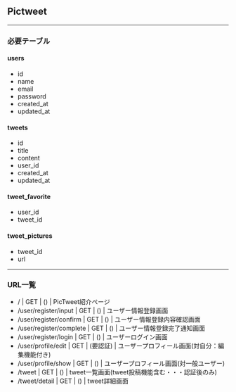 ## Pictweet
----------------------------------------------------------

### 必要テーブル
#### users
- id
- name
- email
- password
- created_at
- updated_at
#### tweets
- id
- title
- content
- user_id
- created_at
- updated_at
#### tweet_favorite
- user_id
- tweet_id
#### tweet_pictures
- tweet_id
- url

----------------------------------------------------------

### URL一覧
- /                           | GET | () | PicTweet紹介ページ
- /user/register/input        | GET | () | ユーザー情報登録画面
- /user/register/confirm      | GET | () | ユーザー情報登録内容確認画面
- /user/register/complete     | GET | () | ユーザー情報登録完了通知画面
- /user/register/login        | GET | () | ユーザーログイン画面
- /user/profile/edit          | GET | (要認証) | ユーザープロフィール画面(対自分：編集機能付き)
- /user/profile/show          | GET | () | ユーザープロフィール画面(対一般ユーザー)
- /tweet                      | GET | () | tweet一覧画面(tweet投稿機能含む・・・認証後のみ)
- /tweet/detail               | GET | () | tweet詳細画面
